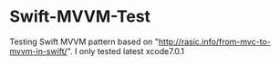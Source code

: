 # Swift-MVVM-Test
Testing Swift MVVM pattern based on "http://rasic.info/from-mvc-to-mvvm-in-swift/".
I only tested latest xcode7.0.1
